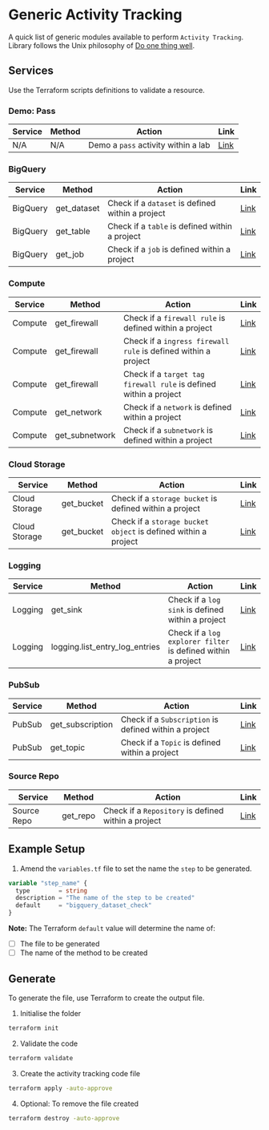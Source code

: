 # Generic Activity Tracking

A quick list of generic modules available to perform `Activity Tracking`.
Library follows the Unix philosophy of [Do one thing well](https://en.wikipedia.org/wiki/Unix_philosophy).

## Services

Use the Terraform scripts definitions to validate a resource.

###  Demo: Pass 

| Service | Method | Action | Link |
|---------|--------|--------|------|
| N/A | N/A | Demo a `pass` activity within a lab | [Link](https://github.com/CloudVLab/terraform-lab-foundation/tree/main/activity-tracking/pass_step_check) |

###  BigQuery

| Service | Method | Action | Link |
|---------|--------|--------|------|
| BigQuery | get_dataset | Check if a `dataset` is defined within a project | [Link](https://github.com/CloudVLab/terraform-lab-foundation/tree/main/activity-tracking/bq_dataset_create) |
| BigQuery | get_table | Check if a `table` is defined within a project | [Link](https://github.com/CloudVLab/terraform-lab-foundation/tree/main/activity-tracking/bq_table_create) |
| BigQuery | get_job | Check if a `job` is defined within a project | [Link](https://github.com/CloudVLab/terraform-lab-foundation/tree/main/activity-tracking/bq_job_create) |

### Compute

| Service | Method | Action | Link |
|---------|--------|--------|------|
| Compute | get_firewall | Check if a `firewall rule` is defined within a project | [Link](https://github.com/CloudVLab/terraform-lab-foundation/tree/main/activity-tracking/fw_rule_create) |
| Compute | get_firewall | Check if a `ingress firewall rule` is defined within a project | [Link](https://github.com/CloudVLab/terraform-lab-foundation/tree/main/activity-tracking/fw_ingress_create) |
| Compute | get_firewall | Check if a `target tag firewall rule` is defined within a project | [Link](https://github.com/CloudVLab/terraform-lab-foundation/tree/main/activity-tracking/fw_tag_create) |
| Compute | get_network | Check if a `network` is defined within a project | [Link](https://github.com/CloudVLab/terraform-lab-foundation/tree/main/activity-tracking/vpc_network_create) |
| Compute | get_subnetwork | Check if a `subnetwork` is defined within a project | [Link](https://github.com/CloudVLab/terraform-lab-foundation/tree/main/activity-tracking/vpc_subnet_create) |


### Cloud Storage

| Service | Method | Action | Link |
|---------|--------|--------|------|
| Cloud Storage | get_bucket | Check if a `storage bucket` is defined within a project | [Link](https://github.com/CloudVLab/terraform-lab-foundation/tree/main/activity-tracking/gcs_bucket_create) |
| Cloud Storage | get_bucket | Check if a `storage bucket object` is defined within a project | [Link](https://github.com/CloudVLab/terraform-lab-foundation/tree/main/activity-tracking/gcs_bucket_object) |

### Logging

| Service | Method | Action | Link |
|---------|--------|--------|------|
| Logging | get_sink | Check if a `log sink` is defined within a project | [Link](https://github.com/CloudVLab/terraform-lab-foundation/tree/main/activity-tracking/log_sink_create) |
| Logging | logging.list_entry_log_entries | Check if a `log explorer filter` is defined within a project | [Link](https://github.com/CloudVLab/terraform-lab-foundation/tree/main/activity-tracking/log_object_filter) |

### PubSub

| Service | Method | Action | Link |
|---------|--------|--------|------|
| PubSub | get_subscription | Check if a `Subscription` is defined within a project | [Link](https://github.com/CloudVLab/terraform-lab-foundation/tree/main/activity-tracking/pubsub_sub_create) |
| PubSub | get_topic | Check if a `Topic` is defined within a project | [Link](https://github.com/CloudVLab/terraform-lab-foundation/tree/main/activity-tracking/pubsub_topic_create) |

### Source Repo

| Service | Method | Action | Link |
|---------|--------|--------|------|
| Source Repo | get_repo | Check if a `Repository` is defined within a project | [Link](https://github.com/CloudVLab/terraform-lab-foundation/tree/main/activity-tracking/source_repo_create) |



## Example Setup

1. Amend the `variables.tf` file to set the name the `step` to be generated.

```terraform
variable "step_name" {
  type        = string
  description = "The name of the step to be created"
  default     = "bigquery_dataset_check"
}
```

__Note:__ The Terraform `default` value will determine the name of:

- [ ] The file to be generated
- [ ] The name of the method to be created

## Generate

To generate the file, use Terraform to create the output file.

1. Initialise the folder 
```bash
terraform init
```

2. Validate the code
```bash
terraform validate
```

3. Create the activity tracking code file
```bash
terraform apply -auto-approve
```

4. Optional: To remove the file created
```bash
terraform destroy -auto-approve
```
